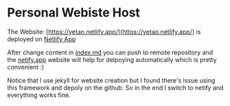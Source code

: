 # Personal Webiste Host


The Website: [https://yetao.netlify.app/](https://yetao.netlify.app/) is deployed on [Netlify App](https://app.netlify.com/teams/jansonboss/overview)

After change content in [index.md](http://index.md) you can push to remote repository and the [netify.app](http://netify.app) website will help for delpoying automatically which is pretty convenient :)

Notice that I use jekyll for website creation but I found there's issue using this framework and depoly on the github. So in the end I switch to netify and everything works fine.